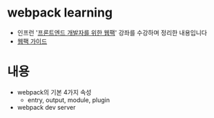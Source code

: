 # webpack learning
- 인프런 '[프론트엔드 개발자를 위한 웹팩](https://www.inflearn.com/course/%ED%94%84%EB%9F%B0%ED%8A%B8%EC%97%94%EB%93%9C-%EC%9B%B9%ED%8C%A9)' 강좌를 수강하며 정리한 내용입니다
- [웹팩 가이드](https://joshua1988.github.io/webpack-guide/concepts/wrapup.html#concepts-review)

# 내용
- webpack의 기본 4가지 속성 
  - entry, output, module, plugin
- webpack dev server